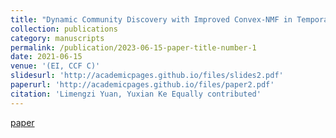 ```yaml
---
title: "Dynamic Community Discovery with Improved Convex-NMF in Temporal Networks"
collection: publications
category: manuscripts
permalink: /publication/2023-06-15-paper-title-number-1
date: 2021-06-15
venue: '(EI, CCF C)'
slidesurl: 'http://academicpages.github.io/files/slides2.pdf'
paperurl: 'http://academicpages.github.io/files/paper2.pdf'
citation: 'Limengzi Yuan, Yuxian Ke Equally contributed'
---
```


[paper](https://www.baidu.com)
